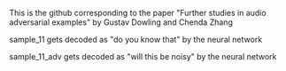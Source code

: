 This is the github corresponding to the paper "Further studies in audio adversarial examples" by Gustav Dowling and Chenda Zhang

sample_11 gets decoded as "do you know that" by the neural network

sample_11_adv gets decoded as "will this be noisy" by the neural network
